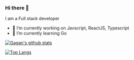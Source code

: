 ### Hi there 👋
I am a Full stack developer


- 🔭 I’m currently working on Javscript, ReactJS, Typescript
- 🌱 I’m currently learning Go
<!-- 👯 I’m looking to collaborate on GraphQL
- 🤔 I’m looking for help with ...
- 💬 Ask me about ...
- 📫 How to reach me: ...
- 😄 Pronouns: ...
- ⚡ Fun fact: ...
-->

[![Gagan's github stats](https://github-readme-stats.vercel.app/api?username=pixxstudios&show_icons=true&theme=radical)](https://github.com/pixxstudios/github-readme-stats)

[![Top Langs](https://github-readme-stats.vercel.app/api/top-langs/?username=pixxstudios)](https://github.com/pixxstudios/github-readme-stats)
